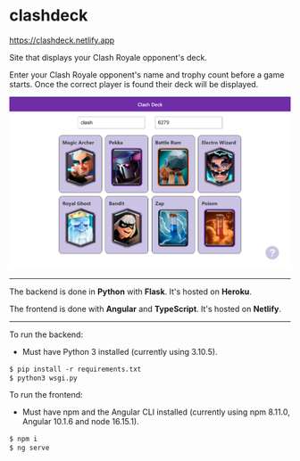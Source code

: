 # clashdeck

https://clashdeck.netlify.app

Site that displays your Clash Royale opponent's deck. 

Enter your Clash Royale opponent's name and trophy count before a game starts. Once the correct player is found their deck will be displayed.

![](screenshot.png)

---


The backend is done in **Python** with **Flask**. It's hosted on **Heroku**. 

The frontend is done with **Angular** and **TypeScript**. It's hosted on **Netlify**.

---

To run the backend:
* Must have Python 3 installed (currently using 3.10.5).
```
$ pip install -r requirements.txt
$ python3 wsgi.py
```

To run the frontend:
* Must have npm and the Angular CLI installed (currently using npm 8.11.0, Angular 10.1.6 and node 16.15.1).
```
$ npm i
$ ng serve
```
